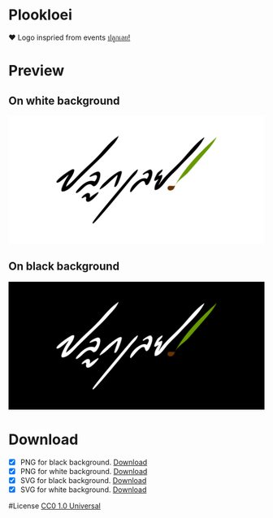 # Plookloei
❤ Logo inspried from events [ปลูกเลย!](https://www.facebook.com/plookloei/)

# Preview
## On white background
![For white background](https://github.com/katopz/plookloei/blob/master/logos/plookloei-logo-w-bg-p.png?raw=true)  
## On black background
![For black background](https://github.com/katopz/plookloei/blob/master/logos/plookloei-logo-b-bg-p.png?raw=true)  

# Download
- [x] PNG for black background. [Download](https://github.com/katopz/plookloei/blob/master/logos/plookloei-logo-b-bg.png?raw=true)
- [x] PNG for white background. [Download](https://github.com/katopz/plookloei/blob/master/logos/plookloei-logo-w-bg.png?raw=true)
- [x] SVG for black background. [Download](https://github.com/katopz/plookloei/blob/master/logos/plookloei-logo-b-bg.svg?raw=true)
- [x] SVG for white background. [Download](https://github.com/katopz/plookloei/blob/master/logos/plookloei-logo-w-bg.svg?raw=true)

#License
[CC0 1.0 Universal](https://github.com/katopz/plookloei/blob/master/LICENSE)